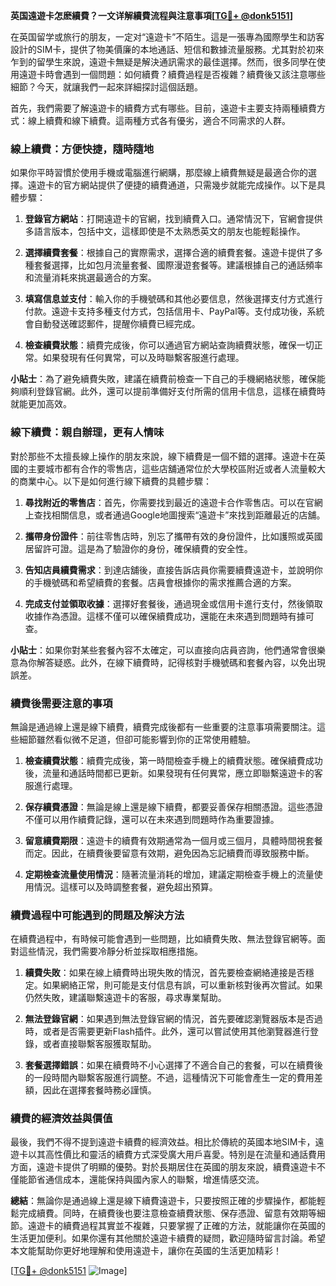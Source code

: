 **英国遠遊卡怎麽續費？一文详解續費流程與注意事項[[TG💪+ @donk5151](https://t.me/s/donk5151)]**

在英国留学或旅行的朋友，一定对“遠遊卡”不陌生。這是一張專為國際學生和訪客設計的SIM卡，提供了物美價廉的本地通話、短信和數據流量服務。尤其對於初來乍到的留學生來說，遠遊卡無疑是解決通訊需求的最佳選擇。然而，很多同學在使用遠遊卡時會遇到一個問題：如何續費？續費過程是否複雜？續費後又該注意哪些細節？今天，就讓我們一起來詳細探討這個話題。

首先，我們需要了解遠遊卡的續費方式有哪些。目前，遠遊卡主要支持兩種續費方式：線上續費和線下續費。這兩種方式各有優劣，適合不同需求的人群。

### 線上續費：方便快捷，隨時隨地

如果你平時習慣於使用手機或電腦進行網購，那麼線上續費無疑是最適合你的選擇。遠遊卡的官方網站提供了便捷的續費通道，只需幾步就能完成操作。以下是具體步驟：

1. **登錄官方網站**：打開遠遊卡的官網，找到續費入口。通常情況下，官網會提供多語言版本，包括中文，這樣即使是不太熟悉英文的朋友也能輕鬆操作。
   
2. **選擇續費套餐**：根據自己的實際需求，選擇合適的續費套餐。遠遊卡提供了多種套餐選擇，比如包月流量套餐、國際漫遊套餐等。建議根據自己的通話頻率和流量消耗來挑選最適合的方案。

3. **填寫信息並支付**：輸入你的手機號碼和其他必要信息，然後選擇支付方式進行付款。遠遊卡支持多種支付方式，包括信用卡、PayPal等。支付成功後，系統會自動發送確認郵件，提醒你續費已經完成。

4. **檢查續費狀態**：續費完成後，你可以通過官方網站查詢續費狀態，確保一切正常。如果發現有任何異常，可以及時聯繫客服進行處理。

**小貼士**：為了避免續費失敗，建議在續費前檢查一下自己的手機網絡狀態，確保能夠順利登錄官網。此外，還可以提前準備好支付所需的信用卡信息，這樣在續費時就能更加高效。

### 線下續費：親自辦理，更有人情味

對於那些不太擅長線上操作的朋友來說，線下續費是一個不錯的選擇。遠遊卡在英國的主要城市都有合作的零售店，這些店舖通常位於大學校區附近或者人流量較大的商業中心。以下是如何進行線下續費的具體步驟：

1. **尋找附近的零售店**：首先，你需要找到最近的遠遊卡合作零售店。可以在官網上查找相關信息，或者通過Google地圖搜索“遠遊卡”來找到距離最近的店舖。

2. **攜帶身份證件**：前往零售店時，別忘了攜帶有效的身份證件，比如護照或英國居留許可證。這是為了驗證你的身份，確保續費的安全性。

3. **告知店員續費需求**：到達店舖後，直接告訴店員你需要續費遠遊卡，並說明你的手機號碼和希望續費的套餐。店員會根據你的需求推薦合適的方案。

4. **完成支付並領取收據**：選擇好套餐後，通過現金或信用卡進行支付，然後領取收據作為憑證。這樣不僅可以確保續費成功，還能在未來遇到問題時有據可查。

**小貼士**：如果你對某些套餐內容不太確定，可以直接向店員咨詢，他們通常會很樂意為你解答疑惑。此外，在線下續費時，記得核對手機號碼和套餐內容，以免出現誤差。

### 續費後需要注意的事項

無論是通過線上還是線下續費，續費完成後都有一些重要的注意事項需要關注。這些細節雖然看似微不足道，但卻可能影響到你的正常使用體驗。

1. **檢查續費狀態**：續費完成後，第一時間檢查手機上的續費狀態。確保續費成功後，流量和通話時間都已更新。如果發現有任何異常，應立即聯繫遠遊卡的客服進行處理。

2. **保存續費憑證**：無論是線上還是線下續費，都要妥善保存相關憑證。這些憑證不僅可以用作續費記錄，還可以在未來遇到問題時作為重要證據。

3. **留意續費期限**：遠遊卡的續費有效期通常為一個月或三個月，具體時間視套餐而定。因此，在續費後要留意有效期，避免因為忘記續費而導致服務中斷。

4. **定期檢查流量使用情況**：隨著流量消耗的增加，建議定期檢查手機上的流量使用情況。這樣可以及時調整套餐，避免超出預算。

### 續費過程中可能遇到的問題及解決方法

在續費過程中，有時候可能會遇到一些問題，比如續費失敗、無法登錄官網等。面對這些情況，我們需要冷靜分析並採取相應措施。

1. **續費失敗**：如果在線上續費時出現失敗的情況，首先要檢查網絡連接是否穩定。如果網絡正常，則可能是支付信息有誤，可以重新核對後再次嘗試。如果仍然失敗，建議聯繫遠遊卡的客服，尋求專業幫助。

2. **無法登錄官網**：如果遇到無法登錄官網的情況，首先要確認瀏覽器版本是否過時，或者是否需要更新Flash插件。此外，還可以嘗試使用其他瀏覽器進行登錄，或者直接聯繫客服獲取幫助。

3. **套餐選擇錯誤**：如果在續費時不小心選擇了不適合自己的套餐，可以在續費後的一段時間內聯繫客服進行調整。不過，這種情況下可能會產生一定的費用差額，因此在選擇套餐時務必謹慎。

### 續費的經濟效益與價值

最後，我們不得不提到遠遊卡續費的經濟效益。相比於傳統的英國本地SIM卡，遠遊卡以其高性價比和靈活的續費方式深受廣大用戶喜愛。特別是在流量和通話費用方面，遠遊卡提供了明顯的優勢。對於長期居住在英國的朋友來說，續費遠遊卡不僅能節省通信成本，還能保持與國內家人的聯繫，增進情感交流。

**總結**：無論你是通過線上還是線下續費遠遊卡，只要按照正確的步驟操作，都能輕鬆完成續費。同時，在續費後也要注意檢查續費狀態、保存憑證、留意有效期等細節。遠遊卡的續費過程其實並不複雜，只要掌握了正確的方法，就能讓你在英國的生活更加便利。如果你還有其他關於遠遊卡續費的疑問，歡迎隨時留言討論。希望本文能幫助你更好地理解和使用遠遊卡，讓你在英國的生活更加精彩！

[[TG💪+ @donk5151](https://t.me/s/donk5151) ![Image](https://i.postimg.cc/rwNCRYN7/Snipaste-2025-04-30-17-27-05.png)]